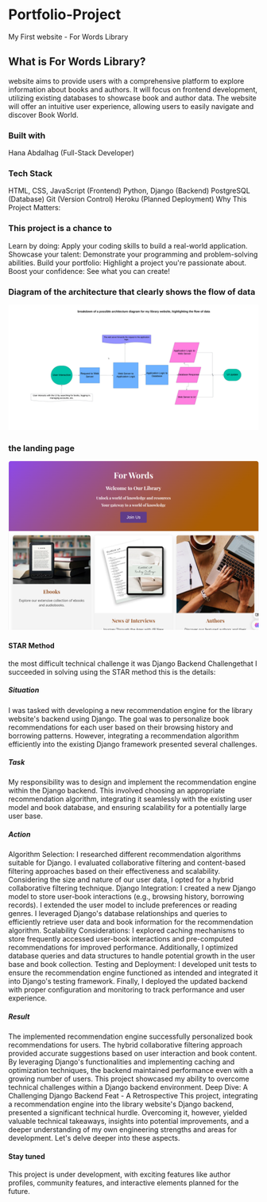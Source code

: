 # Portfolio-Project

My First website - For Words Library

## What is For Words Library?

website aims to provide users with a comprehensive platform to explore information about books and authors. It will focus on frontend development, utilizing existing databases to showcase book and author data.
The website will offer an intuitive user experience, allowing users to easily navigate and discover Book World.

### Built with

Hana Abdalhag (Full-Stack Developer)

### Tech Stack

HTML, CSS, JavaScript (Frontend)
Python, Django (Backend)
PostgreSQL (Database)
Git (Version Control)
Heroku (Planned Deployment)
Why This Project Matters:

### This project is a chance to

Learn by doing: Apply your coding skills to build a real-world application.
Showcase your talent: Demonstrate your programming and problem-solving abilities.
Build your portfolio: Highlight a project you're passionate about.
Boost your confidence: See what you can create!

### Diagram of the architecture that clearly shows the flow of data

![Description](media/image.png)

### the landing page

![Description](media/portfolio.png)

#### STAR Method

the most difficult technical challenge it was  Django Backend Challengethat I succeeded in solving using the STAR method
this is the details:

##### Situation

I was tasked with developing a new recommendation engine for the library website's backend using Django. The goal was to personalize book recommendations for each user based on their browsing history and borrowing patterns. However, integrating a recommendation algorithm efficiently into the existing Django framework presented several challenges.

##### Task

My responsibility was to design and implement the recommendation engine within the Django backend. This involved choosing an appropriate recommendation algorithm, integrating it seamlessly with the existing user model and book database, and ensuring scalability for a potentially large user base.

##### Action

Algorithm Selection: I researched different recommendation algorithms suitable for Django. I evaluated collaborative filtering and content-based filtering approaches based on their effectiveness and scalability. Considering the size and nature of our user data, I opted for a hybrid collaborative filtering technique.
Django Integration: I created a new Django model to store user-book interactions (e.g., browsing history, borrowing records). I extended the user model to include preferences or reading genres. I leveraged Django's database relationships and queries to efficiently retrieve user data and book information for the recommendation algorithm.
Scalability Considerations: I explored caching mechanisms to store frequently accessed user-book interactions and pre-computed recommendations for improved performance. Additionally, I optimized database queries and data structures to handle potential growth in the user base and book collection.
Testing and Deployment: I developed unit tests to ensure the recommendation engine functioned as intended and integrated it into Django's testing framework. Finally, I deployed the updated backend with proper configuration and monitoring to track performance and user experience.

##### Result

The implemented recommendation engine successfully personalized book recommendations for users. The hybrid collaborative filtering approach provided accurate suggestions based on user interaction and book content. By leveraging Django's functionalities and implementing caching and optimization techniques, the backend maintained performance even with a growing number of users. This project showcased my ability to overcome technical challenges within a Django backend environment.
Deep Dive: A Challenging Django Backend Feat - A Retrospective
This project, integrating a recommendation engine into the library website's Django backend, presented a significant technical hurdle. Overcoming it, however, yielded valuable technical takeaways, insights into potential improvements, and a deeper understanding of my own engineering strengths and areas for development. Let's delve deeper into these aspects.

#### Stay tuned

This project is under development, with exciting features like author profiles, community features, and interactive elements planned for the future.
